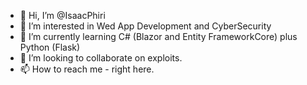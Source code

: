 - 👋 Hi, I’m @IsaacPhiri
- 👀 I’m interested in Wed App Development and CyberSecurity
- 🌱 I’m currently learning C# (Blazor and Entity FrameworkCore) plus Python (Flask)
- 💞️ I’m looking to collaborate on exploits.
- 📫 How to reach me - right here.

<!---
IsaacPhiri/IsaacPhiri is a ✨ special ✨ repository because its `README.md` (this file) appears on your GitHub profile.
You can click the Preview link to take a look at your changes.
--->
